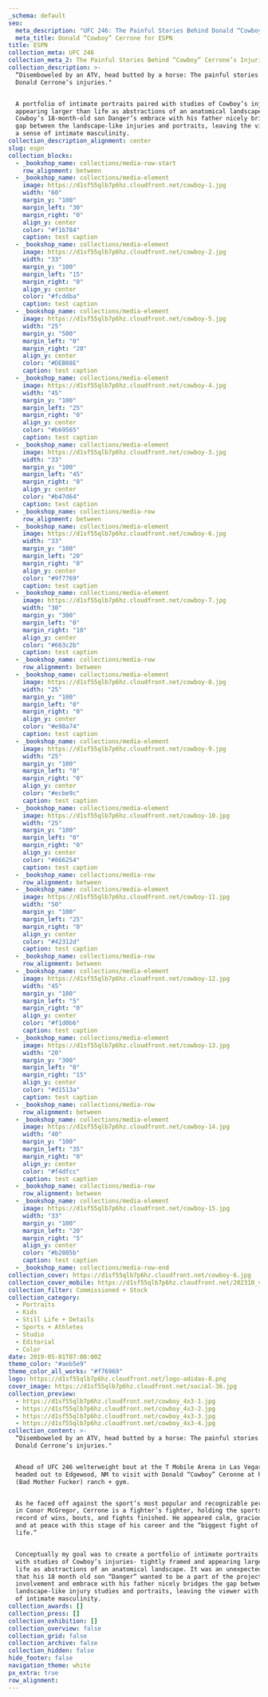 ```yaml
---
_schema: default
seo:
  meta_description: "UFC 246: The Painful Stories Behind Donald “Cowboy” Cerrone’s Injuries"
  meta_title: Donald “Cowboy” Cerrone for ESPN
title: ESPN
collection_meta: UFC 246
collection_meta_2: The Painful Stories Behind “Cowboy” Cerrone’s Injuries
collection_description: >-
  “Disemboweled by an ATV, head butted by a horse: The painful stories behind
  Donald Cerrone’s injuries."


  A portfolio of intimate portraits paired with studies of Cowboy’s injuries
  appearing larger than life as abstractions of an anatomical landscape.
  Cowboy’s 18-month-old son Danger’s embrace with his father nicely bridges the
  gap between the landscape-like injuries and portraits, leaving the viewer with
  a sense of intimate masculinity.
collection_description_alignment: center
slug: espn
collection_blocks:
  - _bookshop_name: collections/media-row-start
    row_alignment: between
  - _bookshop_name: collections/media-element
    image: https://d1sf55qlb7p6hz.cloudfront.net/cowboy-1.jpg
    width: "60"
    margin_y: "100"
    margin_left: "30"
    margin_right: "0"
    align_y: center
    color: "#f1b784"
    caption: test caption
  - _bookshop_name: collections/media-element
    image: https://d1sf55qlb7p6hz.cloudfront.net/cowboy-2.jpg
    width: "33"
    margin_y: "100"
    margin_left: "15"
    margin_right: "0"
    align_y: center
    color: "#fcddba"
    caption: test caption
  - _bookshop_name: collections/media-element
    image: https://d1sf55qlb7p6hz.cloudfront.net/cowboy-5.jpg
    width: "25"
    margin_y: "500"
    margin_left: "0"
    margin_right: "20"
    align_y: center
    color: "#DEB08E"
    caption: test caption
  - _bookshop_name: collections/media-element
    image: https://d1sf55qlb7p6hz.cloudfront.net/cowboy-4.jpg
    width: "45"
    margin_y: "100"
    margin_left: "25"
    margin_right: "0"
    align_y: center
    color: "#b69565"
    caption: test caption
  - _bookshop_name: collections/media-element
    image: https://d1sf55qlb7p6hz.cloudfront.net/cowboy-3.jpg
    width: "33"
    margin_y: "100"
    margin_left: "45"
    margin_right: "0"
    align_y: center
    color: "#b47d64"
    caption: test caption
  - _bookshop_name: collections/media-row
    row_alignment: between
  - _bookshop_name: collections/media-element
    image: https://d1sf55qlb7p6hz.cloudfront.net/cowboy-6.jpg
    width: "33"
    margin_y: "100"
    margin_left: "20"
    margin_right: "0"
    align_y: center
    color: "#9f7769"
    caption: test caption
  - _bookshop_name: collections/media-element
    image: https://d1sf55qlb7p6hz.cloudfront.net/cowboy-7.jpg
    width: "30"
    margin_y: "300"
    margin_left: "0"
    margin_right: "10"
    align_y: center
    color: "#663c2b"
    caption: test caption
  - _bookshop_name: collections/media-row
    row_alignment: between
  - _bookshop_name: collections/media-element
    image: https://d1sf55qlb7p6hz.cloudfront.net/cowboy-8.jpg
    width: "25"
    margin_y: "100"
    margin_left: "0"
    margin_right: "0"
    align_y: center
    color: "#e98a74"
    caption: test caption
  - _bookshop_name: collections/media-element
    image: https://d1sf55qlb7p6hz.cloudfront.net/cowboy-9.jpg
    width: "25"
    margin_y: "100"
    margin_left: "0"
    margin_right: "0"
    align_y: center
    color: "#ecbe9c"
    caption: test caption
  - _bookshop_name: collections/media-element
    image: https://d1sf55qlb7p6hz.cloudfront.net/cowboy-10.jpg
    width: "25"
    margin_y: "100"
    margin_left: "0"
    margin_right: "0"
    align_y: center
    color: "#866254"
    caption: test caption
  - _bookshop_name: collections/media-row
    row_alignment: between
  - _bookshop_name: collections/media-element
    image: https://d1sf55qlb7p6hz.cloudfront.net/cowboy-11.jpg
    width: "50"
    margin_y: "100"
    margin_left: "25"
    margin_right: "0"
    align_y: center
    color: "#42312d"
    caption: test caption
  - _bookshop_name: collections/media-row
    row_alignment: between
  - _bookshop_name: collections/media-element
    image: https://d1sf55qlb7p6hz.cloudfront.net/cowboy-12.jpg
    width: "45"
    margin_y: "100"
    margin_left: "5"
    margin_right: "0"
    align_y: center
    color: "#f1d0b6"
    caption: test caption
  - _bookshop_name: collections/media-element
    image: https://d1sf55qlb7p6hz.cloudfront.net/cowboy-13.jpg
    width: "20"
    margin_y: "300"
    margin_left: "0"
    margin_right: "15"
    align_y: center
    color: "#d1513a"
    caption: test caption
  - _bookshop_name: collections/media-row
    row_alignment: between
  - _bookshop_name: collections/media-element
    image: https://d1sf55qlb7p6hz.cloudfront.net/cowboy-14.jpg
    width: "40"
    margin_y: "100"
    margin_left: "35"
    margin_right: "0"
    align_y: center
    color: "#f4dfcc"
    caption: test caption
  - _bookshop_name: collections/media-row
    row_alignment: between
  - _bookshop_name: collections/media-element
    image: https://d1sf55qlb7p6hz.cloudfront.net/cowboy-15.jpg
    width: "33"
    margin_y: "100"
    margin_left: "20"
    margin_right: "5"
    align_y: center
    color: "#b2805b"
    caption: test caption
  - _bookshop_name: collections/media-row-end
collection_cover: https://d1sf55qlb7p6hz.cloudfront.net/cowboy-6.jpg
collection_cover_mobile: https://d1sf55qlb7p6hz.cloudfront.net/202310_vert-covers-12.jpg
collection_filter: Commissioned + Stock
collection_category:
  - Portraits
  - Kids
  - Still Life + Details
  - Sports + Athletes
  - Studio
  - Editorial
  - Color
date: 2019-05-01T07:00:00Z
theme_color: "#aeb5e9"
theme_color_all_works: "#f76969"
logo: https://d1sf55qlb7p6hz.cloudfront.net/logo-adidas-8.png
cover_image: https://d1sf55qlb7p6hz.cloudfront.net/social-36.jpg
collection_preview:
  - https://d1sf55qlb7p6hz.cloudfront.net/cowboy_4x3-1.jpg
  - https://d1sf55qlb7p6hz.cloudfront.net/cowboy_4x3-2.jpg
  - https://d1sf55qlb7p6hz.cloudfront.net/cowboy_4x3-3.jpg
  - https://d1sf55qlb7p6hz.cloudfront.net/cowboy_4x3-4.jpg
collection_content: >-
  “Disemboweled by an ATV, head butted by a horse: The painful stories behind
  Donald Cerrone’s injuries."


  Ahead of UFC 246 welterweight bout at the T Mobile Arena in Las Vegas, I
  headed out to Edgewood, NM to visit with Donald “Cowboy” Ceronne at his BMF
  (Bad Mother Fucker) ranch + gym.


  As he faced off against the sport’s most popular and recognizable personality
  in Conor McGregor, Cerrone is a fighter’s fighter, holding the sports all time
  record of wins, bouts, and fights finished. He appeared calm, gracious, funny,
  and at peace with this stage of his career and the “biggest fight of his
  life.”


  Conceptually my goal was to create a portfolio of intimate portraits paired
  with studies of Cowboy’s injuries- tightly framed and appearing larger than
  life as abstractions of an anatomical landscape. It was an unexpected bonus
  that his 18 month old son “Danger” wanted to be a part of the project. His
  involvement and embrace with his father nicely bridges the gap between the
  landscape-like injury studies and portraits, leaving the viewer with a sense
  of intimate masculinity.
collection_awards: []
collection_press: []
collection_exhibition: []
collection_overview: false
collection_grid: false
collection_archive: false
collection_hidden: false
hide_footer: false
navigation_theme: white
px_extra: true
row_alignment:
---
```

